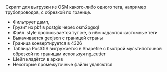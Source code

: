 Скрипт для выгрузки из OSM какого-либо одного тега, например трубопроводов, с обрезкой по границе.

* Фильтрует дамп, 
* Грузит из pbf в postgis через osm2pgsql
* Файл .style прописывается тут же, в нём задаются кастомные теги
* Выкачивается geojson с границей страны
* Граница конвертируется в 4326
* Таблица PostGIS выгружается в Shapefile с быстрой мультипоточной обрезкой по границам используя ng_cutter
* Шейп кладётся в архив
* Некоторые промежуточные файлы удаляются
